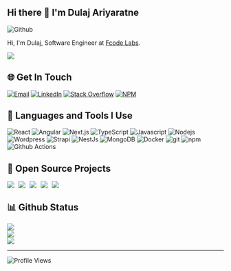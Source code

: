 ## Hi there 👋 I'm Dulaj Ariyaratne


![Github](https://img.shields.io/github/followers/Dulajdeshan?label=Follow&style=social)

Hi, I'm Dulaj, Software Engineer at [Fcode Labs](https://www.fcodelabs.com). 

<picture>
  <source
    srcset="https://github-profile-trophy.vercel.app/?username=Dulajdeshan&row=1&column=5&margin-w=15&theme=dark_dimmed&no-bg=true"
    media="(prefers-color-scheme: dark)"
  />
  <source
    srcset="https://github-profile-trophy.vercel.app/?username=Dulajdeshan&row=1&column=5&margin-w=15&no-bg=true"
    media="(prefers-color-scheme: light), (prefers-color-scheme: no-preference)"
  />
  <img src="https://github-profile-trophy.vercel.app/?username=Dulajdeshan" />
</picture>


## 🌐 Get In Touch
[![Email](https://img.shields.io/badge/dulajdeshans@gmail.com-%23EA4335.svg?logo=Gmail&logoColor=white)](mailto:dulajdeshans@gmail.com)
[![LinkedIn](https://img.shields.io/badge/LinkedIn-%230077B5.svg?logo=linkedin&logoColor=white)](https://linkedin.com/in/dulaj) [![Stack Overflow](https://img.shields.io/badge/-Stackoverflow-FE7A16?logo=stack-overflow&logoColor=white)](https://stackoverflow.com/users/13368318) [![NPM](https://img.shields.io/badge/-npm-CB3837?logo=npm&logoColor=white)](https://www.npmjs.com/~dulajdeshan) 

## 🚀 Languages and Tools I Use

<p>
<img alt="React" src="https://img.shields.io/badge/-React-45b8d8?style=flat-square&logo=react&logoColor=white" />
<img alt="Angular" src="https://img.shields.io/badge/-Angular-DD0031?style=flat-square&logo=angular&logoColor=white" />
<img alt="Next.js" src="https://img.shields.io/badge/-Next.js-0a0a0a?style=flat-square&logo=Next.js&logoColor=white" />
<img alt="TypeScript" src="https://img.shields.io/badge/-TypeScript-007ACC?style=flat-square&logo=typescript&logoColor=white" />
<img alt="Javascript" src="https://img.shields.io/badge/-Javascript-grey?style=flat-square&logo=javascript&logoColor=#F7B93E" />
<img alt="Nodejs" src="https://img.shields.io/badge/-Nodejs-43853d?style=flat-square&logo=Node.js&logoColor=white" />
<img alt="Wordpress" src="https://img.shields.io/badge/-Wordpress-008ec2?style=flat-square&logo=Wordpress&logoColor=white" />
<img alt="Strapi" src="https://img.shields.io/badge/-Strapi-4945FF?style=flat-square&logo=Strapi&logoColor=white" />
<img alt="NestJs" src="https://img.shields.io/badge/-NestJs-ea2845?style=flat-square&logo=nestjs&logoColor=white" />
<img alt="MongoDB" src="https://img.shields.io/badge/-MongoDB-13aa52?style=flat-square&logo=mongodb&logoColor=white" />
<img alt="Docker" src="https://img.shields.io/badge/-Docker-46a2f1?style=flat-square&logo=docker&logoColor=white" />
<img alt="git" src="https://img.shields.io/badge/-Git-F05032?style=flat-square&logo=git&logoColor=white" />
<img alt="npm" src="https://img.shields.io/badge/-NPM-CB3837?style=flat-square&logo=npm&logoColor=white" />
<img alt="Github Actions" src="https://img.shields.io/badge/-Github_Actions-2088FF?style=flat-square&logo=github-actions&logoColor=white" />
</p>

## 🎁 Open Source Projects

<div style="display: flex; gap: 10px; flex-wrap: wrap; flex-direction: row; align-items: flex-start;">
<div>
  <a href="https://github.com/Dulajdeshan/cra-template-redux-saga-typescript">
  <picture >
  <source
    srcset="https://github-readme-stats-dulajdeshan.vercel.app/api/pin/?username=Dulajdeshan&repo=cra-template-redux-saga-typescript&theme=dark&bg_color=00000000"
    media="(prefers-color-scheme: dark)"
  />
  <source
    srcset="https://github-readme-stats-dulajdeshan.vercel.app/api/pin/?username=Dulajdeshan&repo=cra-template-redux-saga-typescript"
    media="(prefers-color-scheme: light), (prefers-color-scheme: no-preference)"
  />
  <img src="https://github-readme-stats-dulajdeshan.vercel.app/api/pin/?username=Dulajdeshan&repo=cra-template-redux-saga-typescript" />
</picture>
</a>
</div>
<div>
  <a href="https://github.com/Dulajdeshan/strapi-advanced-uuid">
<picture>
  <source
    srcset="https://github-readme-stats-dulajdeshan.vercel.app/api/pin/?username=Dulajdeshan&repo=strapi-advanced-uuid&theme=dark&bg_color=00000000"
    media="(prefers-color-scheme: dark)"
  />
  <source
    srcset="https://github-readme-stats-dulajdeshan.vercel.app/api/pin/?username=Dulajdeshan&repo=strapi-advanced-uuid"
    media="(prefers-color-scheme: light), (prefers-color-scheme: no-preference)"
  />
  <img src="https://github-readme-stats-dulajdeshan.vercel.app/api/pin/?username=Dulajdeshan&repo=strapi-advanced-uuid" />
</picture>
</a>
</div>
<a href="https://github.com/Dulajdeshan/strapi-bootstrap-icons">
<picture>
  <source
    srcset="https://github-readme-stats-dulajdeshan.vercel.app/api/pin/?username=Dulajdeshan&repo=strapi-bootstrap-icons&theme=dark&bg_color=00000000"
    media="(prefers-color-scheme: dark)"
  />
  <source
    srcset="https://github-readme-stats-dulajdeshan.vercel.app/api/pin/?username=Dulajdeshan&repo=strapi-bootstrap-icons"
    media="(prefers-color-scheme: light), (prefers-color-scheme: no-preference)"
  />
  <img src="https://github-readme-stats-dulajdeshan.vercel.app/api/pin/?username=Dulajdeshan&repo=strapi-bootstrap-icons" />
</picture>
</a>
<a href="https://github.com/fcodelabs/react-helper-hooks">
<picture>
  <source
    srcset="https://github-readme-stats-dulajdeshan.vercel.app/api/pin/?username=fcodelabs&repo=react-helper-hooks&theme=dark&bg_color=00000000"
    media="(prefers-color-scheme: dark)"
  />
  <source
    srcset="https://github-readme-stats-dulajdeshan.vercel.app/api/pin/?username=fcodelabs&repo=react-helper-hooks"
    media="(prefers-color-scheme: light), (prefers-color-scheme: no-preference)"
  />
  <img src="https://github-readme-stats-dulajdeshan.vercel.app/api/pin/?username=fcodelabs&repo=react-helper-hooks" />
</picture>
</a>
<a href="https://github.com/fcodelabs/react-deploy-github-pages-action">
<picture>
  <source
    srcset="https://github-readme-stats-dulajdeshan.vercel.app/api/pin/?username=fcodelabs&repo=react-deploy-github-pages-action&theme=dark&bg_color=00000000"
    media="(prefers-color-scheme: dark)"
  />
  <source
    srcset="https://github-readme-stats-dulajdeshan.vercel.app/api/pin/?username=fcodelabs&repo=react-deploy-github-pages-action"
    media="(prefers-color-scheme: light), (prefers-color-scheme: no-preference)"
  />
  <img src="https://github-readme-stats-dulajdeshan.vercel.app/api/pin/?username=fcodelabs&repo=react-deploy-github-pages-action" />
</picture>
</div>
</a>

## 📊 Github Status


<picture>
  <source
    srcset="https://github-readme-stats-dulajdeshan.vercel.app/api?username=Dulajdeshan&show_icons=true&theme=dark&bg_color=00000000"
    media="(prefers-color-scheme: dark)"
  />
  <source
    srcset="https://github-readme-stats-dulajdeshan.vercel.app/api?username=Dulajdeshan&show_icons=true"
    media="(prefers-color-scheme: light), (prefers-color-scheme: no-preference)"
  />
  <img src="https://github-readme-stats-dulajdeshan.vercel.app/api?username=Dulajdeshan&show_icons=true" />
</picture>
</br>
<picture>
  <source
    srcset="https://streak-stats.demolab.com?user=Dulajdeshan&theme=dark&background=00000000"
    media="(prefers-color-scheme: dark)"
  />
  <source
    srcset="https://streak-stats.demolab.com/?user=Dulajdeshan"
    media="(prefers-color-scheme: light), (prefers-color-scheme: no-preference)"
  />
  <img src="https://streak-stats.demolab.com/?user=Dulajdeshan" />
</picture>
</br>

<picture>
  <source
    srcset="https://github-readme-stats-dulajdeshan.vercel.app/api/top-langs/?username=Dulajdeshan&hide_border=false&include_all_commits=false&count_private=false&layout=compact&theme=dark&bg_color=00000000"
    media="(prefers-color-scheme: dark)"
  />
  <source
    srcset="https://github-readme-stats-dulajdeshan.vercel.app/api/top-langs/?username=Dulajdeshan&hide_border=false&include_all_commits=false&count_private=false&layout=compact"
    media="(prefers-color-scheme: light), (prefers-color-scheme: no-preference)"
  />
  <img src="https://github-readme-stats-dulajdeshan.vercel.app/api/top-langs/?username=Dulajdeshan=true" />
</picture>

---
![Profile Views](https://komarev.com/ghpvc/?username=Dulajdeshan&label=Views)